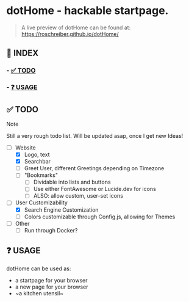 # dotHome - hackable startpage.

> A live preview of dotHome can be found at:
> https://roschreiber.github.io/dotHome/

## 📜 INDEX

### - [✅ TODO](#-todo)
### - [❓ USAGE](#-usage)

## ✅ TODO
> [!NOTE]  
> Still a very rough todo list. Will be updated asap, once I get new Ideas!

- [ ] Website 
    - [x] Logo, text
    - [x] Searchbar
    - [ ] Greet User, different Greetings depending on Timezone
    - [ ] "Bookmarks"
        - [ ] Dividable into lists and buttons 
        - [ ] Use either FontAwesome or Lucide.dev for icons
        - [ ] ALSO: allow custom, user-set icons

- [ ] User Customizability
    - [x] Search Engine Customization
    - [ ] Colors customizable through Config.js, allowing for Themes

- [ ] Other
    - [ ] Run through Docker?
 
## ❓ USAGE
dotHome can be used as:

- a startpage for your browser
- a new page for your browser
- ~a kitchen utensil~
